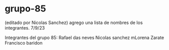 # grupo-85
(editado por Nicolas Sanchez) agrego una lista de nombres de los integrantes. 7/9/23

Integrantes del grupo 85:
Rafael das neves
 Nicolas sanchez
 mLorena Zarate
Francisco baridon
